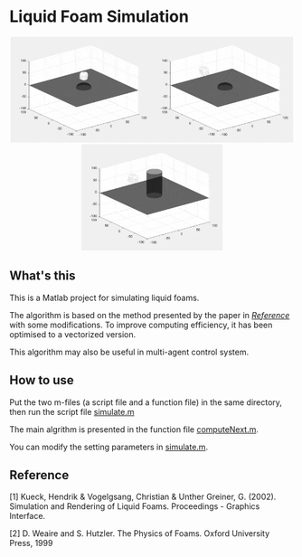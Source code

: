 # Liquid Foam Simulation

<p align="center">
    <img src="./results/compressed_0.gif" width="250"><img src="./results/compressed_1.gif" width="250"><img src="./results/compressed_2.gif" width="250">
</p>


## What's this
This is a Matlab project for simulating liquid foams. 

The algorithm is based on the method presented by the paper in [*Reference*](#Reference) with some modifications. To improve computing efficiency, it has been optimised to a vectorized version.

This algorithm may also be useful in multi-agent control system.

## How to use
Put the two m-files (a script file and a function file) in the same directory, then run the script file [simulate.m](/code/simulate.m)

The main algrithm is presented in the function file [computeNext.m](/code/computeNext.m).

You can modify the setting parameters in [simulate.m](/code/simulate.m).

## Reference
[1] Kueck, Hendrik & Vogelgsang, Christian & Unther Greiner, G. (2002). Simulation and Rendering of Liquid Foams. Proceedings - Graphics Interface. 

[2] D. Weaire and S. Hutzler. The Physics of Foams. Oxford University Press, 1999